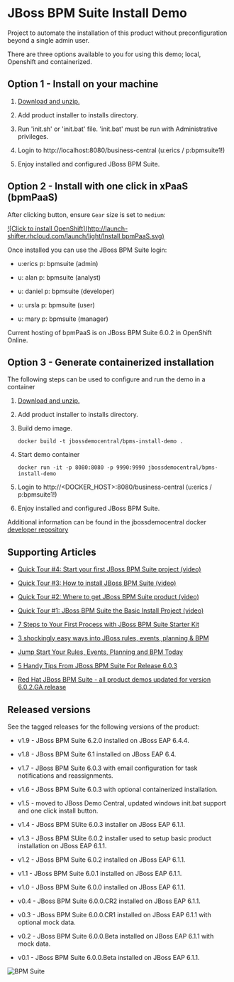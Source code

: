 JBoss BPM Suite Install Demo 
=============================
Project to automate the installation of this product without preconfiguration beyond a single admin user.

There are three options available to you for using this demo; local, Openshift and containerized.


Option 1 - Install on your machine
----------------------------------
1. [Download and unzip.](https://github.com/jbossdemocentral/bpms-install-demo/archive/master.zip)

2. Add product installer to installs directory.

3. Run 'init.sh' or 'init.bat' file. 'init.bat' must be run with Administrative privileges. 

4. Login to http://localhost:8080/business-central  (u:erics / p:bpmsuite1!)

5. Enjoy installed and configured JBoss BPM Suite.


Option 2 - Install with one click in xPaaS (bpmPaaS)
----------------------------------------------------
After clicking button, ensure `Gear` size is set to `medium`:

[![Click to install OpenShift](http://launch-shifter.rhcloud.com/launch/light/Install bpmPaaS.svg)](https://openshift.redhat.com/app/console/application_type/custom?&cartridges[]=https://raw.githubusercontent.com/jbossdemocentral/cartridge-bpmPaaS/master/metadata/manifest.yml&name=bpmpaas&gear_profile=medium&initial_git_url=)

Once installed you can use the JBoss BPM Suite login: 

   * u:erics   p: bpmsuite  (admin)

   * u: alan   p: bpmsuite  (analyst)

   * u: daniel p: bpmsuite (developer)

   * u: ursla  p: bpmsuite (user)

   * u: mary   p: bpmsuite (manager)

Current hosting of bpmPaaS is on JBoss BPM Suite 6.0.2 in OpenShift Online.


Option 3 - Generate containerized installation
----------------------------------------------
The following steps can be used to configure and run the demo in a container

1. [Download and unzip.](https://github.com/jbossdemocentral/bpms-install-demo/archive/master.zip)

2. Add product installer to installs directory.

3. Build demo image.

	```
	docker build -t jbossdemocentral/bpms-install-demo .
	```
4. Start demo container

	```
	docker run -it -p 8080:8080 -p 9990:9990 jbossdemocentral/bpms-install-demo
	```
5. Login to http://&lt;DOCKER_HOST&gt;:8080/business-central (u:erics / p:bpmsuite1!)

6. Enjoy installed and configured JBoss BPM Suite.

Additional information can be found in the jbossdemocentral docker [developer repository](https://github.com/jbossdemocentral/docker-developer)


Supporting Articles
-------------------
- [Quick Tour #4: Start your first JBoss BPM Suite project (video)](http://www.schabell.org/2015/09/quick-tour-4-start-first-bpms-project.html)

- [Quick Tour #3: How to install JBoss BPM Suite (video)](http://www.schabell.org/2015/09/quick-tour-3-howto-install-jboss-bpms.html)

- [Quick Tour #2: Where to get JBoss BPM Suite product (video)](http://www.schabell.org/2015/09/quick-tour-2-get-jboss-bpmsuite-product.html)

- [Quick Tour #1: JBoss BPM Suite the Basic Install Project (video)](http://www.schabell.org/2015/09/quick-tour-1-jboss-bpmsuite-basic-install-project-video.html)

- [7 Steps to Your First Process with JBoss BPM Suite Starter Kit](http://www.schabell.org/2015/08/7-steps-first-process-jboss-bpmsuite-starter-kit.html)

- [3 shockingly easy ways into JBoss rules, events, planning & BPM](http://www.schabell.org/2015/01/3-shockingly-easy-ways-into-jboss-brms-bpmsuite.html)

- [Jump Start Your Rules, Events, Planning and BPM Today](http://www.schabell.org/2014/12/jump-start-rules-events-planning-bpm-today.html)

- [5 Handy Tips From JBoss BPM Suite For Release 6.0.3](http://www.schabell.org/2014/10/5-handy-tips-from-jboss-bpmsuite-release-603.html)

- [Red Hat JBoss BPM Suite - all product demos updated for version 6.0.2.GA release](http://www.schabell.org/2014/07/redhat-jboss-bpmsuite-product-demos-6.0.2-updated.html)


Released versions
-----------------
See the tagged releases for the following versions of the product:

- v1.9 - JBoss BPM Suite 6.2.0 installed on JBoss EAP 6.4.4.

- v1.8 - JBoss BPM Suite 6.1 installed on JBoss EAP 6.4.

- v1.7 - JBoss BPM Suite 6.0.3 with email configuration for task notifications and reassignments.

- v1.6 - JBoss BPM Suite 6.0.3 with optional containerized installation.

- v1.5 - moved to JBoss Demo Central, updated windows init.bat support and one click install button.

- v1.4 - JBoss BPM SUite 6.0.3 installer on JBoss EAP 6.1.1.

- v1.3 - JBoss BPM SUite 6.0.2 installer used to setup basic product installation on JBoss EAP 6.1.1.

- v1.2 - JBoss BPM Suite 6.0.2 installed on JBoss EAP 6.1.1.

- v1.1 - JBoss BPM Suite 6.0.1 installed on JBoss EAP 6.1.1.

- v1.0 - JBoss BPM Suite 6.0.0 installed on JBoss EAP 6.1.1.

- v0.4 - JBoss BPM Suite 6.0.0.CR2 installed on JBoss EAP 6.1.1.

- v0.3 - JBoss BPM Suite 6.0.0.CR1 installed on JBoss EAP 6.1.1 with optional mock data.

- v0.2 - JBoss BPM Suite 6.0.0.Beta installed on JBoss EAP 6.1.1 with mock data.

- v0.1 - JBoss BPM Suite 6.0.0.Beta installed on JBoss EAP 6.1.1.


![BPM Suite](https://raw.githubusercontent.com/jbossdemocentral/bpms-install-demo/master/docs/demo-images/bpmsuite.png)
